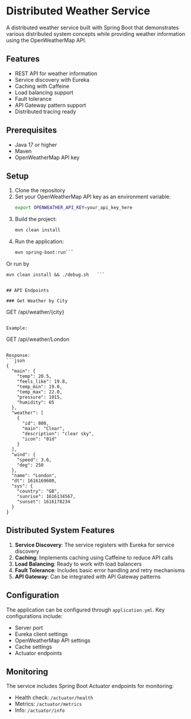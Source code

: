 # Distributed Weather Service

A distributed weather service built with Spring Boot that demonstrates various distributed system concepts while providing weather information using the OpenWeatherMap API.

## Features

- REST API for weather information
- Service discovery with Eureka
- Caching with Caffeine
- Load balancing support
- Fault tolerance
- API Gateway pattern support
- Distributed tracing ready

## Prerequisites

- Java 17 or higher
- Maven
- OpenWeatherMap API key

## Setup

1. Clone the repository
2. Set your OpenWeatherMap API key as an environment variable:
   ```bash
   export OPENWEATHER_API_KEY=your_api_key_here
   ```
3. Build the project:
   ```bash
   mvn clean install
   ```
4. Run the application:
   ```bash
   mvn spring-boot:run``` 
 Or run by 
   ```
   mvn clean install && ./debug.sh   ```


## API Endpoints

### Get Weather by City
```
GET /api/weather/{city}
```

Example:
```
GET /api/weather/London
```

Response:
```json
{
  "main": {
    "temp": 20.5,
    "feels_like": 19.8,
    "temp_min": 19.0,
    "temp_max": 22.0,
    "pressure": 1015,
    "humidity": 65
  },
  "weather": [
    {
      "id": 800,
      "main": "Clear",
      "description": "clear sky",
      "icon": "01d"
    }
  ],
  "wind": {
    "speed": 3.6,
    "deg": 250
  },
  "name": "London",
  "dt": 1616169600,
  "sys": {
    "country": "GB",
    "sunrise": 1616134567,
    "sunset": 1616178234
  }
}
```

## Distributed System Features

1. **Service Discovery**: The service registers with Eureka for service discovery
2. **Caching**: Implements caching using Caffeine to reduce API calls
3. **Load Balancing**: Ready to work with load balancers
4. **Fault Tolerance**: Includes basic error handling and retry mechanisms
5. **API Gateway**: Can be integrated with API Gateway patterns

## Configuration

The application can be configured through `application.yml`. Key configurations include:

- Server port
- Eureka client settings
- OpenWeatherMap API settings
- Cache settings
- Actuator endpoints

## Monitoring

The service includes Spring Boot Actuator endpoints for monitoring:
- Health check: `/actuator/health`
- Metrics: `/actuator/metrics`
- Info: `/actuator/info` 